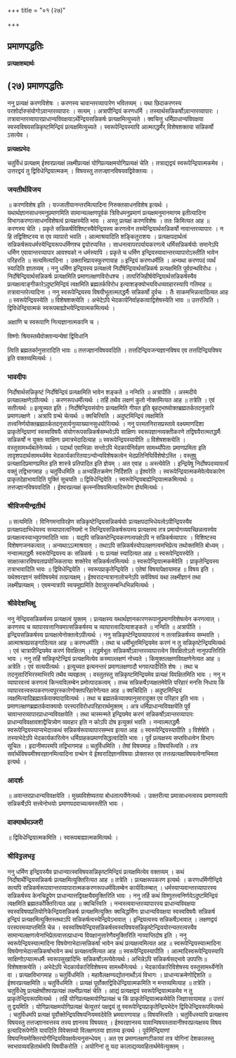 +++
title = "०१ (२७)"

+++


## प्रमाणपद्धतिः

**प्रत्यक्षशब्दार्थः**

## (२७) **प्रमाणपद्धतिः**

ननु प्रत्यक्षं करणविशेषः । करणस्य चावान्तरव्यापारेण भवितव्यम् । यथा छिदाकरणस्य परशोर्दारुसंयोगोऽवान्तरव्यापारः । सत्यम् । अत्रापीन्द्रियं करणधर्मि । तस्यार्थसन्निकर्षोऽवान्तरव्यापारः । तत्रावान्तरव्यापारप्राधान्यविवक्षयाऽर्थेन्द्रियसन्निकर्षः प्रत्यक्षमित्युच्यते । क्वचित्तु धर्मिप्राधान्यविवक्षया स्वस्वविषयसन्निकृष्टमिन्द्रियं प्रत्यक्षमित्युच्यते । स्वरूपेन्द्रियस्यापि आत्मतद्धर्मैर् विशेषशक्तया सन्निकर्षो ऽसत्येव ।

**प्रत्यक्षप्रभेदः**

चतुर्विधं प्रत्यक्षम् ईश्वरप्रत्यक्षं लक्ष्मीप्रत्यक्षं योगिप्रत्यक्षमयोगिप्रत्यक्षं चेति । तत्राद्यद्वयं स्वरूपेन्द्रियात्मकमेव । उत्तरद्वयं तु द्विविधेन्द्रियात्मकम् । विषयस्तु तत्तज्ज्ञानविषयवद्विवेक्तव्यः ।

### **जयतीर्थविजय**

॥ करणविशेष इति । यज्जातीयानन्तरमित्यादिना निरुक्तसाधनविशेष इत्यर्थः । यथार्थज्ञानसाधनमनुप्रमाणमिति सामान्यलक्षणपूर्वकं त्रिविधमनुप्रमाणं प्रत्यक्षमनुमानमागम इतीत्यादिना विभागकरणात्साधनविशेषत्वं प्रत्यक्षस्येति भावः । अस्तु प्रत्यक्षं करणविशेषः । ततः किमित्यत आह ॥ करणस्य चेति । प्रकृते सन्निकर्षविशिष्टस्यैवेन्द्रियस्य करणत्वेन तस्येन्द्रियार्थसन्निकर्षो नावान्तरव्यापारः । न हि तद्विशिष्टस्य स एव व्यापारो भवति । आत्माश्रयादिति शङ्कितुराशयः । प्रत्यक्षपदार्थत्वं सन्निकर्षरूपधर्मस्येन्द्रियरूपधर्मिणश्च द्वयोरप्यस्ति । साधनत्वापरपर्यायकरणत्वे धर्मिसन्निकर्षयोः समानेऽपि धर्मिण एवावान्तरव्यापार आवश्यको न धर्मस्यापि । प्रकृते च धर्मिण इन्द्रियस्यावान्तरव्यापारोऽस्तीति भावेन परिहरति ॥ सत्यमित्यादिना । उक्ताभिप्रायस्फुरणायाह ॥ इन्द्रियं करणधर्मीति । अन्यथा करणपदं व्यर्थं स्यादिति ज्ञातव्यम् । ननु धर्मिण इन्द्रियस्य प्रत्यक्षत्वे निर्दोषेन्द्रियार्थसन्निकर्षः प्रत्यक्षमिति पूर्वग्रन्थविरोधः । निर्दोषेन्द्रियार्थसन्निकर्षः प्रत्यक्षमिति प्रमाणलक्षणविरोधश्च । तत्परिजिहीर्षयेन्द्रियार्थसन्निकर्षस्यैव प्रत्यक्षत्वाङ्गीकारेऽदुष्टमिन्द्रियं त्वक्षमिति ब्रह्मतर्कविरोध इत्याशङ्क्योभयविधव्यवहारस्यापि गतिमाह ॥ तत्रावान्तरेत्यादिना । ननु स्वरूपेन्द्रियस्य विषयीभूतात्मतद्धर्मैः सन्निकर्षो दुर्वचः । तैः साकमभिन्नत्वादित्यत आह ॥ स्वरूपेन्द्रियस्येति ॥ विशेषशक्त्येति । अभेदेऽपि भेदकार्यनिर्वाहकत्वाद्विशेषस्येति भावः ॥ उत्तरंत्विति । द्विविधेन्द्रियात्मकं स्वरूपबाह्योभयेन्द्रियात्मकमित्यर्थः ।

अक्षाणि च स्वरूपाणि नित्यज्ञानात्मकानि च ।

विष्णोः श्रियस्तथैवोक्तान्यन्येषां द्विविधानि

त्विति ब्रह्मतर्कानुसारादिति भावः ॥ तत्तज्ज्ञानविषयवदिति । तत्तदिन्द्रियजन्यज्ञानविषय एव तत्तदिन्द्रियविषय इति वक्तव्यमित्यर्थः ।

### **भावदीपः**

निर्दोषार्थसन्निकृष्टं निर्दोषेन्द्रियं प्रत्यक्षमिति भावेन शङ्कते ॥ नन्विति ॥ अत्रापीति । अस्मदीये प्रत्यक्षलक्षणेऽपीत्यर्थः । करणरूपधर्मीत्यर्थः । तर्हि तथैव लक्षणं कुतो नोक्तमित्यत आह ॥ तत्रेति । एवं सतीत्यर्थः ॥ इत्युच्यत इति । निर्दोषेन्द्रियसंयोगः प्रत्यक्षमिति गीयत इति बृहद्भाष्योक्तब्रह्मतर्कतदनुसारि प्रमाणलक्षणे । अत्रापि ग्रन्थे चेत्यर्थः ॥ क्वचित्त्विति । अदुष्टमिन्द्रियं त्वक्षमिति तत्त्वनिर्णयोक्तब्रह्मतर्कतदनुसार्यनुव्याख्यानसुधयोरित्यर्थः । ननु परमतनिरासप्रस्तावे वक्ष्यमाणदिशा प्राकृतेन्द्रियाणां स्वस्वविषयैः संयोगरूपसन्निकर्षसम्भवेऽपि साक्षिणः स्वरूपज्ञानव्यक्तीकरणे तद्विषयैरात्मतद्धर्मैः सन्निकर्षो न युक्तः साक्षिणः प्रमात्रभेदादित्याह ॥ स्वरूपेन्द्रियस्यापीति ॥ विशेषशक्त्येति । वस्तुसामर्थ्यबलेनेत्यर्थः । पदार्था एवाभिन्नाः सन्तोऽपि भेदकार्यनिर्वहण सामर्थ्योपेताः प्रमाणप्रमिता इति तादृशपदार्थसामर्थ्यमेव भेदकार्यकारितयाऽन्योन्यविशेषकत्वेन भेदप्रतिनिघिर्विशेषोऽस्ति । वस्तुषु प्रत्यक्षादिप्रमाणप्रमित इति शास्त्रे प्रतिपादित इति ज्ञेयम् । अत एवाह ॥ अस्त्येवेति । इन्द्रियेषु निर्दोषपदव्यावर्त्यं वक्तुं तद्विभागमाह ॥ चतुर्विधमिति ॥ अभ्यर्हितक्रमेण निर्दिशति ॥ ईश्वरेति । स्वरूपेन्द्रियात्मकमेवेत्येवकारेण प्राकृतदेहाभावादिति युक्तिं सूचयति ॥ द्विविधेन्द्रियेति । स्वरूपेन्द्रियबाह्येन्द्रियात्मकमित्यर्थः ॥ तत्तज्ज्ञानविषयवदिति । ईश्वरप्रत्यक्षं कृत्स्नविषयमित्यादिरूपेण ज्ञेयमित्यर्थः ।

### **श्रीविजयीन्द्रतीर्थ**

॥ सत्यमिति । विनिगमनाविरहेण सन्निकृष्टेन्द्रियसन्निकर्षयोः प्रत्यक्षपदाभिधेयत्वेऽपीन्द्रियस्यैव प्रत्यक्षपदाभिधेयस्य सव्यापारत्वनियमो न त्विन्द्रियसन्निकर्षरूपस्य प्रत्यक्षस्य तत्र प्रमायोगव्यवच्छिन्नत्वस्येव प्रत्यक्षत्वस्याभ्युपगमादिति भावः । यद्यपि सन्निकष्टेन्द्रियकरणत्वपक्षेऽपि न सन्निकर्षव्यापारः । विशिष्टस्य विशेषणजनकत्वात् । अन्यथाऽऽत्माश्रयात् । तथाऽपि सन्निकर्षस्योपलक्षणत्वमभिप्रेत्य तथोक्तमिति बोध्यम् । नन्वात्मतद्धर्मैः स्वरूपेन्द्रियस्य कः सन्निकर्षः । यः प्रत्यक्षं स्यादित्यत आह ॥ स्वरूपेन्द्रियस्येति । साक्षात्कारविषयताप्रयोजिकतायाः शक्तेरेव सन्निकर्षत्वमित्यर्थः ॥ स्वरूपेन्द्रियात्मकमेवेति । प्राकृतेन्द्रियस्य तत्राभावादिति भावः ॥ द्विविधेन्द्रियेति । स्वरूपप्राकृतेन्द्रियेति । एतेषां विषयापेक्षायामाह ॥ विषय इति । यथेश्वरज्ञानं सर्वविषयमेवं तत्प्रत्यक्षम् । ईश्वरादन्यत्रानालोचनेऽपि सर्वविषयं यथा लक्ष्मीज्ञानं तथा लक्ष्मीप्रत्यक्षम् । एवमन्यत्रापि स्वयमूह्यमिति देवासुरसम्बन्धिभिन्नमित्यर्थः ।

### **श्रीवेदेशभिक्षु**

ननु नेन्द्रियसन्निकर्षस्य प्रत्यक्षत्वं युक्तम् । प्रत्यक्षस्य यथार्थज्ञानकारणरूपानुप्रमाणविशेषत्वेन करणत्वात् । करणस्य च व्यापारवत्तानियमात्सन्निकर्षस्य च व्यापारत्वादित्याशङ्कते ॥ नन्विति ॥ अत्रापीति । इन्द्रियसन्निकर्षस्य प्रत्यक्षत्वेनोक्तत्वेऽपीत्यर्थः । ननु सन्निकृष्टेन्द्रियव्यापारत्वं न तत्सन्निकर्षस्य सम्भवति । आत्माश्रयप्रसङ्गादित्यत आह ॥ करणधर्मीति । तथा च धर्मीभूतमिन्द्रियमेव करणं न तु सन्निकृष्टेन्द्रियमित्यर्थः । एवं चात्रापीन्द्रियमेव करणं विवक्षितम् । तद्धर्मभूतः सन्निकर्षोऽवान्तरव्यापारत्वेन विवक्षितोऽतो नानुपपत्तिरिति भावः । ननु तर्हि सन्निकृष्टेन्द्रियं प्रत्यक्षमित्येव कस्माल्लक्षणं नोच्यते । किमुक्तलक्षणविवक्षणेनेत्यत आह ॥ अत्रेति । एवं सत्यपीत्यर्थः । इत्युच्यत इत्यनन्तरं प्रमाणलक्षणादौ भगवत्पादैरिति शेषः । तथा च तदनुसारिभिरस्माभिरपि तथैव व्यवहृतम् । वस्तुतस्तु सन्निकृष्टमिन्द्रियमेव प्रत्यक्षं विवक्षितमिति भावः । ननु न व्यापारवत्त्वं करणत्वं किन्त्वविलम्बेन प्रमोत्पादकत्वम् । तच्च सन्निकर्षेऽप्यक्षतमेवेति परिहारं मनसि निधाय किं व्यापारवत्त्वरूपकरणत्वपुरस्कारेणोक्तपरिहारेणेत्यत आह ॥ क्वचिदिति । अदुष्टमिन्द्रियं त्वक्षमित्यादिब्रह्मतर्कवाक्यादावित्यर्थः । तथा च ब्रह्मतर्कव्याक्यानुसारादुक्त एव परिहार इति भावः । प्रमाणलक्षणब्रह्मतर्कवाक्ययोः परस्परविरोधपरिहारार्थमुक्तम् । अत्र धर्मिप्राधान्यविवक्षयेति पूर्वं चावान्तरव्यापारप्राधान्यविवक्षयेति । तथा चास्मन्मते इन्द्रियमेव करणं सन्निकर्षोऽवान्तरव्यापारः प्राधान्यविवक्षावशाद्वैचित्र्येण व्यवहार इति न कोऽपि दोष इत्युक्तं भवति । नन्वात्मतद्धर्मैः स्वरूपेन्द्रियस्याप्यभेदात्कथं सन्निकर्षरूपव्यापारसम्भव इत्यत आह ॥ स्वरूपेन्द्रियस्यापीति ॥ विशेषेति । तस्याभेदेऽपि भेदकार्यकारित्वेन धर्मिग्राहकप्रमाणसिद्धत्वादिति भावः । पूर्वं प्रत्यक्षस्य सप्तविधत्वेन विभागः सूचितः । इदानीमपरमपि तद्विभागमाह ॥ चतुर्विधमिति । तेषां विषयमाह ॥ विषयस्त्विति । तत्र सर्वार्थविषयमीश्वरज्ञानमित्यादिना ग्रन्थेन ये ईश्वरादिज्ञानविषयाः प्रोक्तास्त एव तत्तत्प्रत्यक्षविषयत्वेनाभिमता इत्यर्थः ।

### **आदर्शः**

॥ अवान्तरप्राधान्यविवक्षयेति । मुख्यविशेष्यतया बोधतात्पर्येणेत्यर्थः । उक्तरीत्या प्रमासाधनत्वस्य प्रमाणस्यापि सन्निकर्षेऽपि सत्त्वेनोभयोः प्रमाणपदवाच्यत्वमस्तीति भावः ।

### **वाक्यार्थमञ्जरी**

॥ द्विविधेन्द्रियात्मकमिति । स्वरूपबाह्यात्मकमित्यर्थः ।

### **श्रीविट्टलभट्ट**

ननु धर्मिण इन्द्रियस्यैव प्राधान्यात्स्वविषयसन्निकृष्टमिन्द्रियं प्रत्यक्षमित्येव वक्तव्यम् । कथं निर्दोषार्थेन्द्रियसन्निकर्षः प्रत्यक्षमित्युक्तिरित्यत आह ॥ तत्रेति । प्रत्यक्षरूपकरण इत्यर्थः । करणधर्मिणीन्द्रिये सत्यपि सन्निकर्षरूपावान्तरव्यापारात्मककरणरूपधर्मविलम्बेन कार्यविलम्बात् । धर्मस्याप्यवान्तरव्यापारस्य सन्निकर्षस्य केनचिद्रूपेण प्राधान्यात्तद्विवक्षयैवमुक्तिरिति भावः । ननु तर्हि कथं विष्णुतत्त्वनिर्णयेऽदुष्टमिन्द्रियं त्वक्षमिति ब्रह्मतर्कोक्तिरित्यत आह ॥ क्वचित्त्विति । नन्वस्त्ववान्तरव्यापारस्य प्राधान्यविवक्षया स्वस्वविषयप्रतियोगिकेन्द्रियसन्निकर्षः प्रत्यक्षमित्युक्तिः क्वचिद्धर्मिणः प्राधान्यविवक्षया स्वस्वविषयैः सन्निकर्ष इन्द्रियं प्रत्यक्षमित्युक्तिस्तथाऽपि सन्निकर्षत्वस्येन्द्रियेऽभावात् । इन्द्रियत्वस्य सन्निकर्षेऽभावात् । लक्षणद्वयं परस्परमव्याप्तमिति चेन्न । स्वस्वविषयेन्द्रियसन्निकर्षस्वस्वविषयसन्निकृष्टेन्द्रिययोरन्यतरत्वस्यैव सामान्यलक्षणत्वेनाभिप्रेतत्वात्तत्प्राधान्य विवक्षानुसारेणैवमुक्तिरिति नाव्याप्तिदोष इति । ननु स्वरूपेन्द्रियस्यात्मादिना विषयेणाभेदात्सन्निकर्षा भावेन कथं प्रत्यक्षत्वमित्यत आह ॥ स्वरूपेन्द्रियस्यात्मादिना विषयेणाभेदात्सन्निकर्षाभावेन कथं प्रत्यक्षत्वमित्यत आह ॥ स्वरूपेन्द्रियस्यापीति । आत्मादिस्वरूपेन्द्रियस्यापि साक्षिणोऽप्यात्मधर्मैः स्वरूपसुखादिभिः सन्निकर्षोऽस्त्येवेत्यर्थः। अभिन्नेऽपि सन्निकर्षसद्भावे उपपत्तिः॥ विशेषशक्त्येति । अभेदेऽपि भेदकार्यकारिविशेषस्य सामर्थ्येनेत्यर्थः । भेदकार्यकारिविशेषस्य वस्तुसामर्थ्येनेति वा । प्रत्यक्षविभागमाह ॥ चतुर्विधमिति । महावैलक्षण्यद्योतनार्थोऽयं विभागः । प्राधान्यक्रमेणोद्दिशति ॥ ईश्वरप्रत्यक्षमिति ॥ चतुर्विधमिति । प्रत्यक्षं पूर्वोक्तद्विविधेन्द्रियात्मकमिति न मन्तव्यमित्याह ॥ तत्रेति । चतुर्विधेषु प्रत्यक्षेष्वीश्वरप्रत्यक्षं लक्ष्मीप्रत्यक्षं चेति । आद्यं प्रत्यक्षद्वयं स्वरूपेन्द्रियात्मकमेव न तु प्राकृतेन्द्रियरूपमित्यर्थः । तर्हि योगिप्रत्यक्षमयोगिप्रत्यक्षं च किं प्राकृतेन्द्रियात्मकमेवेति जिज्ञासायामाह ॥ उत्तरं तु द्वयमिति । योगिप्रत्यक्षमयोगिप्रत्यक्षं चेत्युत्तरं पक्षद्वयं तु स्वरूपेन्द्रियप्राकृतेन्द्रियभेदेन द्विविधेन्द्रियरूपमित्यर्थः । चतुर्विधमपि प्रत्यक्षं पूर्वोक्तेन्द्रियविषयनियमवदेवेति भ्रमवारणायाह ॥ विषयस्त्विति । चतुर्विधस्यापि प्रत्यक्षस्य विषयस्तु तत्तज्ज्ञानवत्तस्य तस्य ज्ञानस्य विषयवत् । ईश्वरज्ञानस्य यावान्विषयस्तावानीश्वरप्रत्यक्षस्य विषय इत्यादिरूपेणेति यावदिति विवेक्तव्यो विलक्षणतया ज्ञातव्य इत्यर्थः । पूर्वमिन्द्रियाणां विषयनियमोक्तिरयोगीन्द्रियविवक्षयेत्यनुसन्धेयम् । अत एव प्रमाणलक्षणटीकायां तत्र योगिनां देशकालस्तु स्वभावव्यवहितार्थमपि विषयीकरोति । अयोगिनां तु यदा कालाद्यव्यवहितार्थमेवेत्युक्तम् ।





